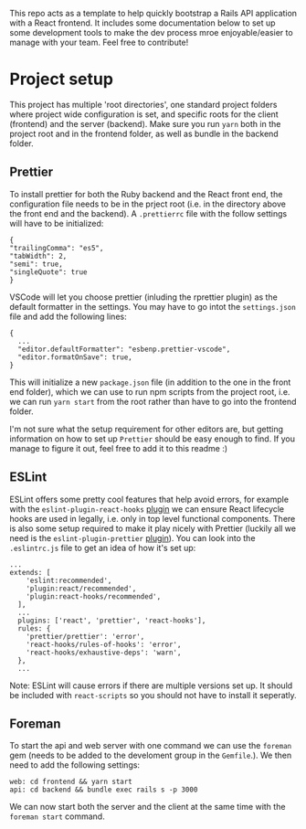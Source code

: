This repo acts as a template to help quickly bootstrap a Rails API application with a React frontend. It includes some documentation below to set up some development tools to make the dev process mroe enjoyable/easier to manage with your team. Feel free to contribute!

# Project setup

This project has multiple 'root directories', one standard project folders where project wide configuration is set, and specific roots for the client (frontend) and the server (backend). Make sure you run `yarn` both in the project root and in the frontend folder, as well as bundle in the backend folder.

## Prettier

To install prettier for both the Ruby backend and the React front end, the configuration file needs to be in the prject root (i.e. in the directory above the front end and the backend). A `.prettierrc` file with the follow settings will have to be initialized:

```
{
"trailingComma": "es5",
"tabWidth": 2,
"semi": true,
"singleQuote": true
}
```

VSCode will let you choose prettier (inluding the rprettier plugin) as the default formatter in the settings. You may have to go intot the `settings.json` file and add the following lines:

```
{
  ...
  "editor.defaultFormatter": "esbenp.prettier-vscode",
  "editor.formatOnSave": true,
}
```

This will initialize a new `package.json` file (in addition to the one in the front end folder), which we can use to run npm scripts from the project root, i.e. we can run `yarn start` from the root rather than have to go into the frontend folder.

I'm not sure what the setup requirement for other editors are, but getting information on how to set up `Prettier` should be easy enough to find. If you manage to figure it out, feel free to add it to this readme :)

## ESLint

ESLint offers some pretty cool features that help avoid errors, for example with the `eslint-plugin-react-hooks` [plugin](https://www.npmjs.com/package/eslint-plugin-react-hooks) we can ensure React lifecycle hooks are used in legally, i.e. only in top level functional components. There is also some setup required to make it play nicely with Prettier (luckily all we need is the `eslint-plugin-prettier` [plugin](https://github.com/prettier/eslint-plugin-prettier)). You can look into the `.eslintrc.js` file to get an idea of how it's set up:

```
...
extends: [
    'eslint:recommended',
    'plugin:react/recommended',
    'plugin:react-hooks/recommended',
  ],
  ...
  plugins: ['react', 'prettier', 'react-hooks'],
  rules: {
    'prettier/prettier': 'error',
    'react-hooks/rules-of-hooks': 'error',
    'react-hooks/exhaustive-deps': 'warn',
  },
  ...
```

Note: ESLint will cause errors if there are multiple versions set up. It should be included with `react-scripts` so you should not have to install it seperatly.

## Foreman

To start the api and web server with one command we can use the `foreman` gem (needs to be added to the develoment group in the `Gemfile`.). We then need to add the following settings:

```
web: cd frontend && yarn start
api: cd backend && bundle exec rails s -p 3000
```

We can now start both the server and the client at the same time with the `foreman start` command.
